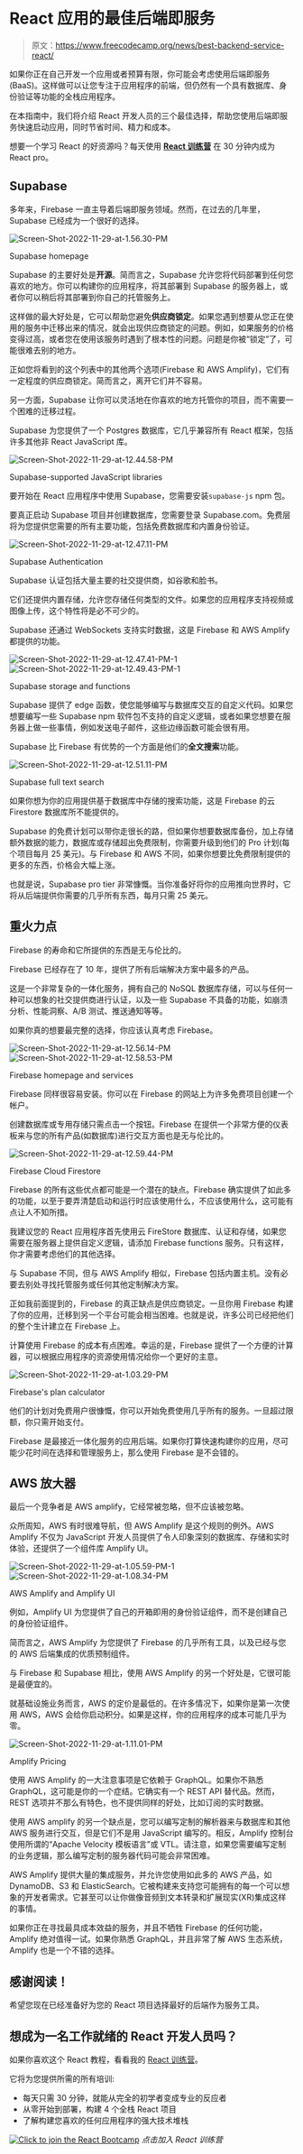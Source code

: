 # React 应用的最佳后端即服务

> 原文：<https://www.freecodecamp.org/news/best-backend-service-react/>

如果你正在自己开发一个应用或者预算有限，你可能会考虑使用后端即服务(BaaS)。这样做可以让您专注于应用程序的前端，但仍然有一个具有数据库、身份验证等功能的全栈应用程序。

在本指南中，我们将介绍 React 开发人员的三个最佳选择，帮助您使用后端即服务快速启动应用，同时节省时间、精力和成本。

想要一个学习 React 的好资源吗？每天使用 [**React 训练营**](https://reactbootcamp.com/) 在 30 分钟内成为 React pro。

## Supabase

多年来，Firebase 一直主导着后端即服务领域。然而，在过去的几年里，Supabase 已经成为一个很好的选择。

![Screen-Shot-2022-11-29-at-1.56.30-PM](img/3d76f33884504df4231fb37357bcc883.png)

Supabase homepage

Supabase 的主要好处是**开源**。简而言之，Supabase 允许您将代码部署到任何您喜欢的地方。你可以构建你的应用程序，将其部署到 Supabase 的服务器上，或者你可以稍后将其部署到你自己的托管服务上。

这样做的最大好处是，它可以帮助您避免**供应商锁定**。如果您遇到想要从您正在使用的服务中迁移出来的情况，就会出现供应商锁定的问题。例如，如果服务的价格变得过高，或者您在使用该服务时遇到了根本性的问题。问题是你被“锁定”了，可能很难去别的地方。

正如您将看到的这个列表中的其他两个选项(Firebase 和 AWS Amplify)，它们有一定程度的供应商锁定。简而言之，离开它们并不容易。

另一方面，Supabase 让你可以灵活地在你喜欢的地方托管你的项目，而不需要一个困难的迁移过程。

Supabase 为您提供了一个 Postgres 数据库，它几乎兼容所有 React 框架，包括许多其他非 React JavaScript 库。

![Screen-Shot-2022-11-29-at-12.44.58-PM](img/274d08b2f9d1578d9b0248b41445c791.png)

Supabase-supported JavaScript libraries

要开始在 React 应用程序中使用 Supabase，您需要安装`supabase-js` npm 包。

要真正启动 Supabase 项目并创建数据库，您需要登录 Supabase.com。免费层将为您提供您需要的所有主要功能，包括免费数据库和内置身份验证。

![Screen-Shot-2022-11-29-at-12.47.11-PM](img/441ead110debe69b8ba8a054cf6d05c3.png)

Supabase Authentication

Supabase 认证包括大量主要的社交提供商，如谷歌和脸书。

它们还提供内置存储，允许您存储任何类型的文件。如果您的应用程序支持视频或图像上传，这个特性将是必不可少的。

Supabase 还通过 WebSockets 支持实时数据，这是 Firebase 和 AWS Amplify 都提供的功能。

![Screen-Shot-2022-11-29-at-12.47.41-PM-1](img/23246e442e0df39bc5c50ccf844f234f.png)![Screen-Shot-2022-11-29-at-12.49.43-PM-1](img/20d3d8b6edad423cd3dc5267c7b2c510.png)

Supabase storage and functions

Supabase 提供了 edge 函数，使您能够编写与数据库交互的自定义代码。如果您想要编写一些 Supabase npm 软件包不支持的自定义逻辑，或者如果您想要在服务器上做一些事情，例如发送电子邮件，这些边缘函数可能会很有用。

Supabase 比 Firebase 有优势的一个方面是他们的**全文搜索**功能。

![Screen-Shot-2022-11-29-at-12.51.11-PM](img/f0877f6c4239a34b6c59ee54fd782037.png)

Supabase full text search

如果你想为你的应用提供基于数据库中存储的搜索功能，这是 Firebase 的云 Firestore 数据库所不能提供的。

Supabase 的免费计划可以带你走很长的路，但如果你想要数据库备份，加上存储额外数据的能力，数据库或存储超出免费限制，你需要升级到他们的 Pro 计划(每个项目每月 25 美元)。与 Firebase 和 AWS 不同，如果你想要比免费限制提供的更多的东西，价格会大幅上涨。

也就是说，Supabase pro tier 非常慷慨。当你准备好将你的应用推向世界时，它将从后端提供你需要的几乎所有东西，每月只需 25 美元。

## 重火力点

Firebase 的寿命和它所提供的东西是无与伦比的。

Firebase 已经存在了 10 年，提供了所有后端解决方案中最多的产品。

这是一个非常复杂的一体化服务，拥有自己的 NoSQL 数据库存储，可以与任何一种可以想象的社交提供商进行认证，以及一些 Supabase 不具备的功能，如崩溃分析、性能洞察、A/B 测试、推送通知等等。

如果你真的想要最完整的选择，你应该认真考虑 Firebase。

![Screen-Shot-2022-11-29-at-12.56.14-PM](img/b534891213b2a2fb5109030a53822d59.png)![Screen-Shot-2022-11-29-at-12.58.53-PM](img/6f5a3efdf9b79aa9742e5faf2638a8bc.png)

Firebase homepage and services

Firebase 同样很容易安装。你可以在 Firebase 的网站上为许多免费项目创建一个帐户。

创建数据库或专用存储只需点击一个按钮。Firebase 在提供一个非常方便的仪表板来与您的所有产品(如数据库)进行交互方面也是无与伦比的。

![Screen-Shot-2022-11-29-at-12.59.44-PM](img/9bf6e58461dd7947f33773456ccf8c9e.png)

Firebase Cloud Firestore

Firebase 的所有这些优点都可能是一个潜在的缺点。Firebase 确实提供了如此多的功能，以至于要弄清楚启动和运行时应该使用什么，不应该使用什么，这可能有点让人不知所措。

我建议您的 React 应用程序首先使用云 FireStore 数据库、认证和存储，如果您需要在服务器上提供自定义逻辑，请添加 Firebase functions 服务。只有这样，你才需要考虑他们的其他选择。

与 Supabase 不同，但与 AWS Amplify 相似，Firebase 包括内置主机。没有必要去别处寻找托管服务或任何其他定制解决方案。

正如我前面提到的，Firebase 的真正缺点是供应商锁定。一旦你用 Firebase 构建了你的应用，迁移到另一个平台可能会相当困难。也就是说，许多公司已经把他们的整个生计建立在 Firebase 上。

计算使用 Firebase 的成本有点困难。幸运的是，Firebase 提供了一个方便的计算器，可以根据应用程序的资源使用情况给你一个更好的主意。

![Screen-Shot-2022-11-29-at-1.03.29-PM](img/07ffa0709528fcb4f43c116447462819.png)

Firebase's plan calculator

他们的计划对免费用户很慷慨，你可以开始免费使用几乎所有的服务。一旦超过限额，你只需开始支付。

Firebase 是最接近一体化服务的应用后端。如果你打算快速构建你的应用，尽可能少花时间在选择和管理服务上，那么使用 Firebase 是不会错的。

## AWS 放大器

最后一个竞争者是 AWS amplify，它经常被忽略，但不应该被忽略。

众所周知，AWS 有时很难导航，但 AWS Amplify 是这个规则的例外。AWS Amplify 不仅为 JavaScript 开发人员提供了令人印象深刻的数据库、存储和实时体验，还提供了一个组件库 Amplify UI。

![Screen-Shot-2022-11-29-at-1.05.59-PM-1](img/0b710919ec0f77af4f20f6132c0ef54d.png)![Screen-Shot-2022-11-29-at-1.08.34-PM](img/232ecbb960ab55a9f401bff9f7684c66.png)

AWS Amplify and Amplify UI

例如，Amplify UI 为您提供了自己的开箱即用的身份验证组件，而不是创建自己的身份验证组件。

简而言之，AWS Amplify 为您提供了 Firebase 的几乎所有工具，以及已经与您的 AWS 后端集成的优质预制组件。

与 Firebase 和 Supabase 相比，使用 AWS Amplify 的另一个好处是，它很可能是最便宜的。

就基础设施业务而言，AWS 的定价是最低的。在许多情况下，如果你是第一次使用 AWS，AWS 会给你启动积分。如果是这样，你的应用程序的成本可能几乎为零。

![Screen-Shot-2022-11-29-at-1.11.01-PM](img/aa51456b55e4836969f1344e73323f4f.png)

Amplify Pricing

使用 AWS Amplify 的一大注意事项是它依赖于 GraphQL。如果你不熟悉 GraphQL，这可能是你的一个症结。它确实有一个 REST API 替代品。然而，REST 选项并不那么有特色，也不提供同样的好处，比如订阅的实时数据。

使用 AWS amplify 的另一个缺点是，您可以编写定制的解析器来与数据库和其他 AWS 服务进行交互，但是它们不是用 JavaScript 编写的。相反，Amplify 控制台使用所谓的“Apache Velocity 模板语言”或 VTL。请注意，如果您需要编写定制的业务逻辑，那么编写定制的服务器代码可能会非常困难。

AWS Amplify 提供大量的集成服务，并允许您使用如此多的 AWS 产品，如 DynamoDB、S3 和 ElasticSearch。它被构建来支持您可能拥有的每一个可以想象的开发者需求。它甚至可以让你做像音频到文本转录和扩展现实(XR)集成这样的事情。

如果你正在寻找最具成本效益的服务，并且不牺牲 Firebase 的任何功能，Amplify 绝对值得一试。如果你熟悉 GraphQL，并且非常了解 AWS 生态系统，Amplify 也是一个不错的选择。

## 感谢阅读！

希望您现在已经准备好为您的 React 项目选择最好的后端作为服务工具。

## 想成为一名工作就绪的 React 开发人员吗？

如果你喜欢这个 React 教程，看看我的 [React 训练营](https://reactbootcamp.com)。

它将为您提供所需的所有培训:

*   每天只需 30 分钟，就能从完全的初学者变成专业的反应者
*   从零开始到部署，构建 4 个全栈 React 项目
*   了解构建您喜欢的任何应用程序的强大技术堆栈

[![Click to join the React Bootcamp](img/8879fb8f279f64aae3696886c5d25bc4.png)](https://reactbootcamp.com) 
*点击加入 React 训练营*